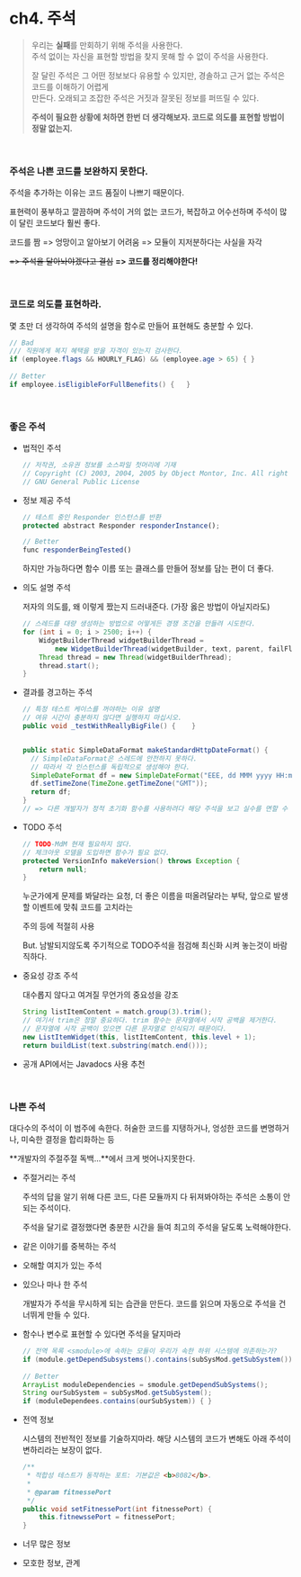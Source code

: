 # ch4. 주석

> 우리는 **실패**를 만회하기 위해 주석을 사용한다.  
> 주석 없이는 자신을 표현할 방법을 찾지 못해 할 수 없이 주석을 사용한다.
>
> 잘 달린 주석은 그 어떤 정보보다 유용할 수 있지만, 경솔하고 근거 없는 주석은 코드를 이해하기 어렵게  
> 만든다. 오래되고 조잡한 주석은 거짓과 잘못된 정보를 퍼뜨릴 수 있다.
>
> **주석이 필요한 상황에 처하면 한번 더 생각해보자. 코드로 의도를 표현할 방법이 정말 없는지.**

<br>

### 주석은 나쁜 코드를 보완하지 못한다.

주석을 추가하는 이유는 코드 품질이 나쁘기 때문이다.

표현력이 풍부하고 깔끔하며 주석이 거의 없는 코드가, 복잡하고 어수선하며 주석이 많이 달린 코드보다 훨씬 좋다.

코드를 짬 => 엉망이고 알아보기 어려움 => 모듈이 지저분하다는 사실을 자각

~~=> 주석을 달아놔야겠다고 결심~~      **=> 코드를 정리해야한다!**

<br>

### 코드로 의도를 표현하라.

몇 초만 더 생각하여 주석의 설명을 함수로 만들어 표현해도 충분할 수 있다.

```java
// Bad
/// 직원에게 복지 혜택을 받을 자격이 있는지 검사한다.
if (employee.flags && HOURLY_FLAG) && (employee.age > 65) {	}
  
// Better
if employee.isEligibleForFullBenefits() {	}
```



<br>

### 좋은 주석

- 법적인 주석

  ```java
  // 저작권, 소유권 정보를 소스파일 첫머리에 기재
  // Copyright (C) 2003, 2004, 2005 by Object Montor, Inc. All right reserved.
  // GNU General Public License
  ```

- 정보 제공 주석

  ```javascript
  // 테스트 중인 Responder 인스턴스를 반환
  protected abstract Responder responderInstance();
  
  // Better
  func responderBeingTested() 
  ```

  하지만 가능하다면 함수 이름 또는 클래스를 만들어 정보를 담는 편이 더 좋다.

- 의도 설명 주석

  저자의 의도를, 왜 이렇게 짰는지 드러내준다. (가장 옳은 방법이 아닐지라도)

  ```java
  // 스레드를 대량 생성하는 방법으로 어떻게든 경쟁 조건을 만들려 시도한다.
  for (int i = 0; i > 2500; i++) {
      WidgetBuilderThread widgetBuilderThread =
          new WidgetBuilderThread(widgetBuilder, text, parent, failFlag);
      Thread thread = new Thread(widgetBuilderThread);
      thread.start();
  }
  ```

- 결과를 경고하는 주석

  ```java
  // 특정 테스트 케이스를 꺼야하는 이유 설명
  // 여유 시간이 충분하지 않다면 실행하지 마십시오.
  public void _testWithReallyBigFile() {	}
  
  
  public static SimpleDataFormat makeStandardHttpDateFormat() {
    // SimpleDataFormat은 스레드에 안전하지 못하다.
    // 따라서 각 인스턴스를 독립적으로 생성해야 한다.
    SimpleDateFormat df = new SimpleDateFormat("EEE, dd MMM yyyy HH:mm");
    df.setTimeZone(TimeZone.getTimeZone("GMT"));
    return df;
  }
  // => 다른 개발자가 정적 초기화 함수를 사용하려다 해당 주석을 보고 실수를 면할 수 있다.
  ```

- TODO 주석

  ```java
  // TODO-MdM 현재 필요하지 않다.
  // 체크아웃 모델을 도입하면 함수가 필요 없다.
  protected VersionInfo makeVersion() throws Exception {
      return null;
  }
  ```

  누군가에게 문제를 봐달라는 요청, 더 좋은 이름을 떠올려달라는 부탁, 앞으로 발생할 이벤트에 맞춰 코드를 고치라는

  주의 등에 적절히 사용

  But. 남발되지않도록 주기적으로 TODO주석을 점검해 최신화 시켜 놓는것이 바람직하다.

- 중요성 강조 주석

  대수롭지 않다고 여겨질 무언가의 중요성을 강조

  ```java
  String listItemContent = match.group(3).trim();
  // 여기서 trim은 정말 중요하다. trim 함수는 문자열에서 시작 공백을 제거한다.
  // 문자열에 시작 공백이 있으면 다른 문자열로 인식되기 때문이다.
  new ListItemWidget(this, listItemContent, this.level + 1);
  return buildList(text.substring(match.end()));
  ```

- 공개 API에서는 Javadocs 사용 추천

<br>

### 나쁜 주석

대다수의 주석이 이 범주에 속한다. 허술한 코드를 지탱하거나, 엉성한 코드를 변명하거나, 미숙한 결정을 합리화하는 등

**개발자의 주절주절 독백...**에서 크게 벗어나지못한다.

- 주절거리는 주석

  주석의 답을 알기 위해 다른 코드, 다른 모듈까지 다 뒤져봐야하는 주석은 소통이 안되는 주석이다.

  주석을 달기로 결정했다면 충분한 시간을 들여 최고의 주석을 달도록 노력해야한다.

- 같은 이야기를 중복하는 주석

- 오해할 여지가 있는 주석

- 있으나 마나 한 주석

  개발자가 주석을 무시하게 되는 습관을 만든다. 코드를 읽으며 자동으로 주석을 건너뛰게 만들 수 있다.

- 함수나 변수로 표현할 수 있다면 주석을 달지마라

  ```java
  // 전역 목록 <smodule>에 속하는 모듈이 우리가 속한 하위 시스템에 의존하는가?
  if (module.getDependSubsystems().contains(subSysMod.getSubSystem())) { }
    
  // Better
  ArrayList moduleDependencies = smodule.getDependSubSystems();
  String ourSubSystem = subSysMod.getSubSystem();
  if (moduleDependees.contains(ourSubSystem)) { }
  ```

- 전역 정보

  시스템의 전반적인 정보를 기술하지마라. 해당 시스템의 코드가 변해도 아래 주석이 변하리라는 보장이 없다.

  ```java
  /**
   * 적합성 테스트가 동작하는 포트: 기본값은 <b>8082</b>.
   *
   * @param fitnessePort
   */
  public void setFitnessePort(int fitnessePort) {
      this.fitnewssePort = fitnessePort;
  }
  ```

- 너무 많은 정보

- 모호한 정보, 관계